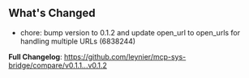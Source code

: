 ## What's Changed

- chore: bump version to 0.1.2 and update open_url to open_urls for handling multiple URLs (6838244)

**Full Changelog**: https://github.com/leynier/mcp-sys-bridge/compare/v0.1.1...v0.1.2

